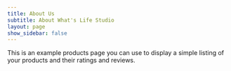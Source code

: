 ```yaml
---
title: About Us
subtitle: About What's Life Studio
layout: page
show_sidebar: false
---
```


This is an example products page you can use to display a simple listing of your products and their ratings and reviews.
